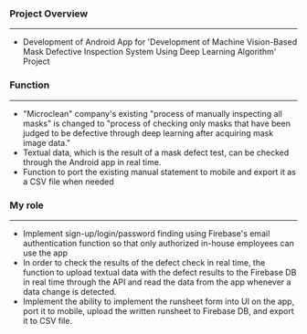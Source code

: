 ### Project Overview

---

- Development of Android App for 'Development of Machine Vision-Based Mask Defective Inspection System Using Deep Learning Algorithm' Project

### Function

---

- "Microclean" company's existing "process of manually inspecting all masks" is changed to "process of checking only masks that have been judged to be defective through deep learning after acquiring mask image data."
- Textual data, which is the result of a mask defect test, can be checked through the Android app in real time.
- Function to port the existing manual statement to mobile and export it as a CSV file when needed

### My role
---

- Implement sign-up/login/password finding using Firebase's email authentication function so that only authorized in-house employees can use the app
- In order to check the results of the defect check in real time, the function to upload textual data with the defect results to the Firebase DB in real time through the API and read the data from the app whenever a data change is detected.
- Implement the ability to implement the runsheet form into UI on the app, port it to mobile, upload the written runsheet to Firebase DB, and export it to CSV file.
